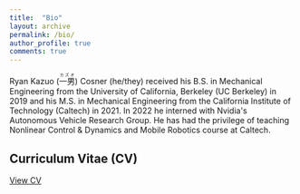 ```yaml
---
title:  "Bio"
layout: archive
permalink: /bio/
author_profile: true
comments: true
---
```


Ryan Kazuo (<ruby>一男<rt>カズオ</rt></ruby>) Cosner (he/they) received his B.S. in Mechanical Engineering from the University of California, Berkeley (UC Berkeley) in 2019 and his M.S. in Mechanical Engineering from the California Institute of Technology (Caltech) in 2021. In 2022 he interned with Nvidia's Autonomous Vehicle Research Group. He has had the privilege of teaching Nonlinear Control & Dynamics and Mobile Robotics course at Caltech. 

<div class="feature__wrapper">
    <div class="feature__item--center">
    <div class="archive__item">
        <div class="archive__item-body">
            <h2 class="archive__item-title">Curriculum Vitae (CV)</h2>
            <div class="archive__item-excerpt">
            </div>
            <p><a href="/assets/files/Resume.pdf" class="btn btn--primary">View CV</a></p>
        </div>
    </div>
    </div>

</div>
